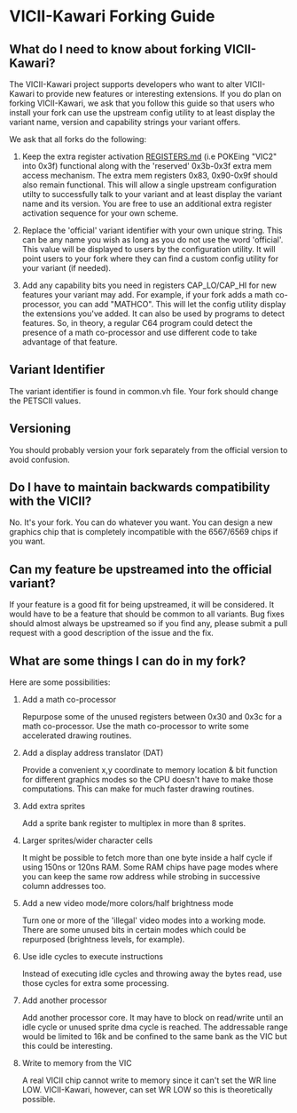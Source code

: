# VICII-Kawari Forking Guide

## What do I need to know about forking VICII-Kawari?

The VICII-Kawari project supports developers who want to alter VICII-Kawari to provide new features or interesting extensions. If you do plan on forking VICII-Kawari, we ask that you follow this guide so that users who install your fork can use the upstream config utility to at least display the variant name, version and capability strings your variant offers.

We ask that all forks do the following:

1. Keep the extra register activation [REGISTERS.md](REGISTERS.md) (i.e POKEing "VIC2" into 0x3f) functional along with the 'reserved' 0x3b-0x3f extra mem access mechanism. The extra mem registers 0x83, 0x90-0x9f should also remain functional. This will allow a single upstream configuration utilty to successfully talk to your variant and at least display the variant name and its version. You are free to use an additional extra register activation sequence for your own scheme.

2. Replace the 'official' variant identifier with your own unique string. This can be any name you wish as long as you do not use the word 'official'.  This value will be displayed to users by the configuration utility. It will point users to your fork where they can find a custom config utility for your variant (if needed).

3. Add any capability bits you need in registers CAP_LO/CAP_HI for new features your variant may add. For example, if your fork adds a math co-processor, you can add "MATHCO".  This will let the config utility display the extensions you've added.  It can also be used by programs to detect features.  So, in theory, a regular C64 program could detect the presence of a math co-processor and use different code to take advantage of that feature.

## Variant Identifier

The variant identifier is found in common.vh file.  Your fork should change the PETSCII values.

## Versioning

You should probably version your fork separately from the official version to avoid confusion.

## Do I have to maintain backwards compatibility with the VICII?

No. It's your fork. You can do whatever you want. You can design a new graphics chip that is completely incompatible with the 6567/6569 chips if you want.

## Can my feature be upstreamed into the official variant?

If your feature is a good fit for being upstreamed, it will be considered.  It would have to be a feature that should be common to all variants.  Bug fixes should almost always be upstreamed so if you find any, please submit a pull request with a good description of the issue and the fix.

## What are some things I can do in my fork?

Here are some possibilities:

1. Add a math co-processor

   Repurpose some of the unused registers between 0x30 and 0x3c for a math
   co-processor. Use the math co-processor to write some accelerated drawing
   routines.

2. Add a display address translator (DAT)

   Provide a convenient x,y coordinate to memory location & bit function for
   different graphics modes so the CPU doesn't have to make those computations.
   This can make for much faster drawing routines.

3. Add extra sprites

   Add a sprite bank register to multiplex in more than 8 sprites.

4. Larger sprites/wider character cells

   It might be possible to fetch more than one byte inside a half cycle if using 150ns or 120ns RAM.  Some RAM chips have page modes where you can keep the same row address while strobing in successive column addresses too.

5. Add a new video mode/more colors/half brightness mode

   Turn one or more of the 'illegal' video modes into a working mode. There are some unused bits in certain modes which could be repurposed (brightness levels, for example).

6. Use idle cycles to execute instructions

   Instead of executing idle cycles and throwing away the bytes read, use those cycles for extra some processing.

7. Add another processor

   Add another processor core. It may have to block on read/write until an idle cycle or unused sprite dma cycle is reached.  The addressable range would be limited to 16k and be confined to the same bank as the VIC but this could be interesting.

8. Write to memory from the VIC

   A real VICII chip cannot write to memory since it can't set the WR line LOW.  VICII-Kawari, however, can set WR LOW so this is theoretically possible.


